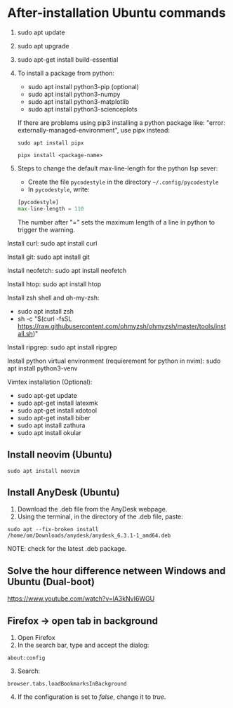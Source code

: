 # After-installation Ubuntu commands

1. sudo apt update
2. sudo apt upgrade
3. sudo apt-get install build-essential

4. To install a package from python:
    - sudo apt install python3-pip (optional)
    - sudo apt install python3-numpy
    - sudo apt install python3-matplotlib
    - sudo apt install python3-scienceplots

    If there are problems using pip3 installing a python package like: "error: externally-managed-environment",
    use pipx instead:

    ```
    sudo apt install pipx
    ```

    ```
    pipx install <package-name>
    ```

5. Steps to change the default max-line-length for the python lsp sever:
    - Create the file `pycodestyle` in the directory `~/.config/pycodestyle`
    - In `pycodestyle`, write:
    ```python
    [pycodestyle]
    max-line-length = 110
    ```
    The number after "=" sets the maximum length of a line in python to trigger the warning.

Install curl:
sudo apt install curl

Install git:
sudo apt install git

Install neofetch:
sudo apt install neofetch

Install htop:
sudo apt install htop

Install zsh shell and oh-my-zsh:
- sudo apt install zsh
- sh -c "$(curl -fsSL https://raw.githubusercontent.com/ohmyzsh/ohmyzsh/master/tools/install.sh)"

Install ripgrep:
sudo apt install ripgrep

Install python virtual environment (requierement for python in nvim):
sudo apt install python3-venv

Vimtex installation (Optional):
- sudo apt-get update
- sudo apt-get install latexmk
- sudo apt-get install xdotool
- sudo apt-get install biber
- sudo apt install zathura
- sudo apt install okular

## Install neovim (Ubuntu)
```
sudo apt install neovim
```

## Install AnyDesk (Ubuntu)

1. Download the .deb file from the AnyDesk webpage.
2. Using the terminal, in the directory of the .deb file, paste:
```
sudo apt --fix-broken install /home/om/Downloads/anydesk/anydesk_6.3.1-1_amd64.deb
```
NOTE: check for the latest .deb package.

## Solve the hour difference netween Windows and Ubuntu (Dual-boot)
https://www.youtube.com/watch?v=lA3kNvI6WGU

## Firefox -> open tab in background

1. Open Firefox
2. In the search bar, type and accept the dialog:
```
about:config
```
3. Search:
```
browser.tabs.loadBookmarksInBackground
```
4. If the configuration is set to *false*, change it to *true*.
